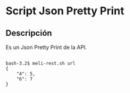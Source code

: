 <h1>Script Json Pretty Print</h1>

<h2>Descripción</h2>
Es un Json Pretty Print de la API.
<pre>
<code>
bash-3.2$ meli-rest.sh url
{
    "4": 5,
    "6": 7
}
</code>
</pre>
